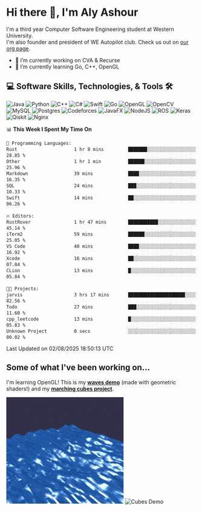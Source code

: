 # Hi there 👋, I'm Aly Ashour
I'm a third year Computer Software Engineering student at Western University.  
I'm also founder and president of WE Autopilot club. Check us out on [our org page](https://github.com/WE-Autopilot).

- 🔭 I’m currently working on CVA & Recurse
- 🌱 I’m currently learning Go, C++, OpenGL

## 💻 Software Skills, Technologies, & Tools 🛠️

![Java](https://img.shields.io/badge/java-%23ED8B00.svg?style=for-the-badge&logo=openjdk&logoColor=white)
![Python](https://img.shields.io/badge/python-3670A0?style=for-the-badge&logo=python&logoColor=ffdd54)
![C++](https://img.shields.io/badge/c++-%2300599C.svg?style=for-the-badge&logo=c%2B%2B&logoColor=white)
![C#](https://img.shields.io/badge/c%23-%23239120.svg?style=for-the-badge&logo=csharp&logoColor=white)
![Swift](https://img.shields.io/badge/swift-F54A2A?style=for-the-badge&logo=swift&logoColor=white)
![Go](https://img.shields.io/badge/go-%2300ADD8.svg?style=for-the-badge&logo=go&logoColor=white)
![OpenGL](https://img.shields.io/badge/OpenGL-%23FFFFFF.svg?style=for-the-badge&logo=opengl)
![OpenCV](https://img.shields.io/badge/opencv-%23white.svg?style=for-the-badge&logo=opencv&logoColor=white)
![MySQL](https://img.shields.io/badge/mysql-4479A1.svg?style=for-the-badge&logo=mysql&logoColor=white)
![Postgres](https://img.shields.io/badge/postgres-%23316192.svg?style=for-the-badge&logo=postgresql&logoColor=white)
![Codeforces](https://img.shields.io/badge/Codeforces-445f9d?style=for-the-badge&logo=Codeforces&logoColor=white)
![JavaFX](https://img.shields.io/badge/javafx-%23FF0000.svg?style=for-the-badge&logo=javafx&logoColor=white)
![NodeJS](https://img.shields.io/badge/node.js-6DA55F?style=for-the-badge&logo=node.js&logoColor=white)
![ROS](https://img.shields.io/badge/ros-%230A0FF9.svg?style=for-the-badge&logo=ros&logoColor=white)
![Keras](https://img.shields.io/badge/Keras-%23D00000.svg?style=for-the-badge&logo=Keras&logoColor=white)
![Qiskit](https://img.shields.io/badge/Qiskit-%236929C4.svg?style=for-the-badge&logo=Qiskit&logoColor=white)
![Nginx](https://img.shields.io/badge/nginx-%23009639.svg?style=for-the-badge&logo=nginx&logoColor=white)
<br>


<!--START_SECTION:waka-->
📊 **This Week I Spent My Time On** 

```text
💬 Programming Languages: 
Rust                     1 hr 8 mins         ███████░░░░░░░░░░░░░░░░░░   28.85 % 
Other                    1 hr 1 min          ██████░░░░░░░░░░░░░░░░░░░   25.96 % 
Markdown                 39 mins             ████░░░░░░░░░░░░░░░░░░░░░   16.35 % 
SQL                      24 mins             ███░░░░░░░░░░░░░░░░░░░░░░   10.33 % 
Swift                    14 mins             ██░░░░░░░░░░░░░░░░░░░░░░░   06.26 % 

🔥 Editors: 
RustRover                1 hr 47 mins        ███████████░░░░░░░░░░░░░░   45.14 % 
iTerm2                   59 mins             ██████░░░░░░░░░░░░░░░░░░░   25.05 % 
VS Code                  40 mins             ████░░░░░░░░░░░░░░░░░░░░░   16.92 % 
Xcode                    16 mins             ██░░░░░░░░░░░░░░░░░░░░░░░   07.04 % 
CLion                    13 mins             █░░░░░░░░░░░░░░░░░░░░░░░░   05.84 % 

🐱‍💻 Projects: 
jarvis                   3 hrs 17 mins       █████████████████████░░░░   82.56 % 
Todo                     27 mins             ███░░░░░░░░░░░░░░░░░░░░░░   11.60 % 
cpp_leetcode             13 mins             █░░░░░░░░░░░░░░░░░░░░░░░░   05.83 % 
Unknown Project          0 secs              ░░░░░░░░░░░░░░░░░░░░░░░░░   00.02 % 
```


 Last Updated on 02/08/2025 18:50:13 UTC
<!--END_SECTION:waka-->

<h2>Some of what I've been working on...</h2>

I'm learning OpenGL!
This is my **[waves demo](https://github.com/alyashour/Gerstner-waves)** (made with geometric shaders!) and my **[marching cubes project](https://github.com/alyashour/Marching-Cube-Renderer)**.
<p>
  <img src="./assets/demo_waves.gif" alt="Waves Demo" width="310"/>
  <img src="./assets/demo_marching_cubes.gif" alt="Cubes Demo" width="378"/>
</p>
